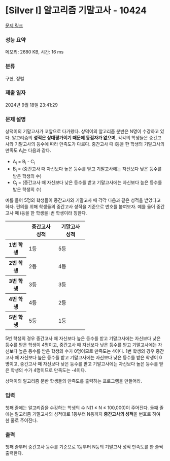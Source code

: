 # [Silver I] 알고리즘 기말고사 - 10424 

[문제 링크](https://www.acmicpc.net/problem/10424) 

### 성능 요약

메모리: 2680 KB, 시간: 16 ms

### 분류

구현, 정렬

### 제출 일자

2024년 9월 18일 23:41:29

### 문제 설명

<p>상덕이의 기말고사가 코앞으로 다가왔다. 상덕이의 알고리즘 분반은 N명이 수강하고 있다. 알고리즘의 <strong>성적은 상대평가이기 때문에 동점자가 없으며</strong>, 각각의 학생들은 중간고사와 기말고사의 등수에 따라 만족도가 다르다. 중간고사 때 i등을 한 학생의 기말고사의 만족도 A<sub>i</sub>는 다음과 같다.</p>

<ul>
	<li>A<sub>i</sub> = B<sub>i</sub> - C<sub>i</sub></li>
	<li>B<sub>i</sub> = (중간고사 때 자신보다 높은 등수를 받고 기말고사에는 자신보다 낮은 등수를 받은 학생의 수) </li>
	<li>C<sub>i</sub> = (중간고사 때 자신보다 낮은 등수를 받고 기말고사에는 자신보다 높은 등수를 받은 학생의 수)</li>
</ul>

<p>예를 들어 5명의 학생들이 중간고사와 기말고사 때 각각 다음과 같은 성적을 받았다고 하자. 편의를 위해 학생들의 중간고사 성적을 기준으로 번호를 붙여보자. 예를 들어 중간고사 때 i등을 한 학생을 i번 학생이라 칭한다.</p>

<table class="table table-bordered" style="width:50%">
	<thead>
		<tr>
			<th> </th>
			<th>중간고사 성적</th>
			<th>기말고사 성적</th>
		</tr>
	</thead>
	<tbody>
		<tr>
			<th>1번 학생</th>
			<td>1등</td>
			<td>5등</td>
		</tr>
		<tr>
			<th>2번 학생</th>
			<td>2등</td>
			<td>4등</td>
		</tr>
		<tr>
			<th>3번 학생</th>
			<td>3등</td>
			<td>3등</td>
		</tr>
		<tr>
			<th>4번 학생</th>
			<td>4등</td>
			<td>2등</td>
		</tr>
		<tr>
			<th>5번 학생</th>
			<td>5등</td>
			<td>1등</td>
		</tr>
	</tbody>
</table>

<p>5번 학생의 경우 중간고사 때 자신보다 높은 등수를 받고 기말고사에는 자신보다 낮은 등수를 받은 학생이 4명이고, 중간고사 때 자신보다 낮은 등수를 받고 기말고사에는 자신보다 높은 등수를 받은 학생의 수가 0명이므로 만족도는 4이다. 1번 학생의 경우 중간고사 때 자신보다 높은 등수를 받고 기말고사에는 자신보다 낮은 등수를 받은 학생이 0명이고, 중간고사 때 자신보다 낮은 등수를 받고 기말고사에는 자신보다 높은 등수를 받은 학생의 수가 4명이므로 만족도는 -4이다. </p>

<p>상덕이의 알고리즘 분반 학생들의 만족도를 출력하는 프로그램을 만들어라.</p>

### 입력 

 <p>첫째 줄에는 알고리즘을 수강하는 학생의 수 N(1 ≤ N ≤ 100,000)이 주어진다. 둘째 줄에는 알고리즘 기말고사의 성적대로 1등부터 N등까지 <strong>중간고사의 성적</strong>을 번호로 하여 한 줄로 주어진다.</p>

### 출력 

 <p>첫째 줄부터 중간고사 등수를 기준으로 1등부터 N등의 기말고사 성적 만족도를 한 줄씩 출력한다.</p>

